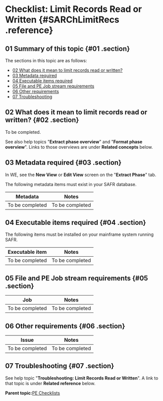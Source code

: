 # Checklist: Limit Records Read or Written {#SARChLimitRecs .reference}

## 01 Summary of this topic {#01 .section}

The sections in this topic are as follows:

-   [02 What does it mean to limit records read or written?](#02)
-   [03 Metadata required](#03)
-   [04 Executable items required](#04)
-   [05 File and PE Job stream requirements](#05)
-   [06 Other requirements](#06)
-   [07 Troubleshooting](#07)

## 02 What does it mean to limit records read or written? {#02 .section}

To be completed.

See also help topics "**Extract phase overview**" and "**Format phase overview**". Links to those overviews are under **Related concepts** below.

## 03 Metadata required {#03 .section}

In WE, see the **New View** or **Edit View** screen on the "**Extract Phase**" tab.

The following metadata items must exist in your SAFR database.

|Metadata|Notes|
|--------|-----|
|To be completed|To be completed|

## 04 Executable items required {#04 .section}

The following items must be installed on your mainframe system running SAFR.

|Executable item|Notes|
|---------------|-----|
|To be completed|To be completed|

## 05 File and PE Job stream requirements {#05 .section}

|Job|Notes|
|---|-----|
|To be completed|To be completed|

## 06 Other requirements {#06 .section}

|Issue|Notes|
|-----|-----|
|To be completed|To be completed|

## 07 Troubleshooting {#07 .section}

See help topic "**Troubleshooting: Limit Records Read or Written**". A link to that topic is under **Related reference** below.

**Parent topic:**[PE Checklists](../html/AAR520PMChecklists.md)

